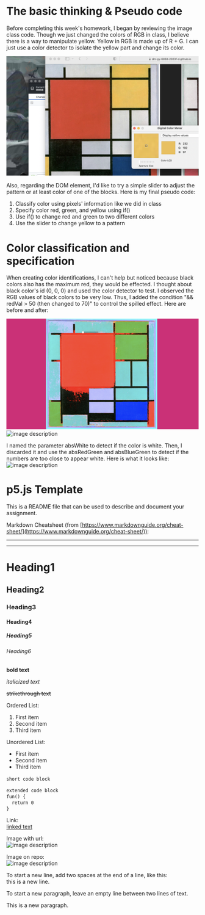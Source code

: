 # The basic thinking & Pseudo code
Before completing this week's homework, I began by reviewing the image class code. Though we just changed the colors of RGB in class, I believe there is a way to manipulate yellow. Yellow in RGB is made up of R + G. I can just use a color detector to isolate the yellow part and change its color.   

![image description](./1.png)

Also, regarding the DOM element, I'd like to try a simple slider to adjust the pattern or at least color of one of the blocks. Here is my final pseudo code:  
1. Classify color using pixels' information like we did in class
2. Specify color red, green, and yellow using if()
3. Use if() to change red and green to two different colors
4. Use the slider to change yellow to a pattern


# Color classification and specification
When creating color identifications, I can't help but noticed because black colors also has the maximum red, they would be effected. I thought about black color's id (0, 0, 0) and used the color detector to test. I observed the RGB values of black colors to be very low. Thus, I added the condition "&& redVal > 50 (then changed to 70)" to control the spilled effect. Here are before and after: 

![image description](./2.png)
![image description](./3.png)

I named the parameter absWhite to detect if the color is white. Then, I discarded it and use the absRedGreen and absBlueGreen to detect if the numbers are too close to appear white. Here is what it looks like:
![image description](./4.png)





# p5.js Template

This is a README file that can be used to describe and document your assignment.

Markdown Cheatsheet (from [https://www.markdownguide.org/cheat-sheet/](https://www.markdownguide.org/cheat-sheet/)):

---
---

# Heading1
## Heading2
### Heading3
#### Heading4
##### Heading5
###### Heading6

**bold text**

*italicized text*

~~strikethrough text~~

Ordered List:
1. First item
2. Second item
3. Third item

Unordered List:
- First item
- Second item
- Third item

`short code block`

```
extended code block
fun() {
  return 0
}
```

Link:  
[linked text](https://www.example.com)


Image with url:  
![image description](https://dm-gy-6063-2023f-d.github.io/assets/homework/02/clark-espaco-modulado-00.jpg)


Image on repo:  
![image description](./file-name.jpg)


To start a new line, add two spaces at the end of a line, like this:  
this is a new line.


To start a new paragraph, leave an empty line between two lines of text.

This is a new paragraph.

